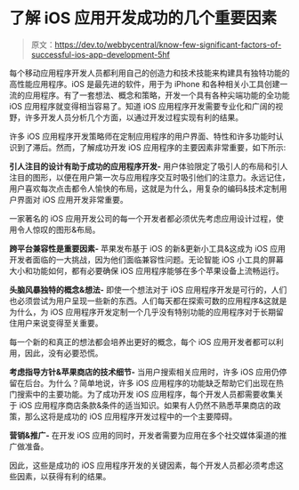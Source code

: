 # 了解 iOS 应用开发成功的几个重要因素

> 原文：<https://dev.to/webbycentral/know-few-significant-factors-of-successful-ios-app-development-5hf>

每个移动应用程序开发人员都利用自己的创造力和技术技能来构建具有独特功能的高性能应用程序。iOS 是最先进的软件，用于为 iPhone 和各种相关小工具创建一流的应用程序。有了一套想法、概念和策略，开发一个具有各种尖端功能的全功能 iOS 应用程序就变得相当容易了。知道 iOS 应用程序开发需要专业化和广阔的视野，许多开发人员分析几个方面，以通过开发过程实现有利的结果。

许多 iOS 应用程序开发策略师在定制应用程序的用户界面、特性和许多功能时认识到了滞后。然而，了解成功开发 iOS 应用程序的主要因素非常重要，如下所示:

**引人注目的设计有助于成功的应用程序开发-** 用户体验限定了吸引人的布局和引人注目的图形，以便在用户第一次与应用程序交互时吸引他们的注意力。永远记住，用户喜欢每次点击都令人愉快的布局，这就是为什么，用复杂的编码&技术定制用户界面对 iOS 应用开发非常重要。

一家著名的 iOS 应用开发公司的每一个开发者都必须优先考虑应用设计过程，使用令人惊叹的图形&布局。

**跨平台兼容性是重要因素-** 苹果发布基于 iOS 的新&更新小工具&这成为 iOS 应用开发者面临的一大挑战，因为他们面临兼容性问题。无论智能 iOS 小工具的屏幕大小和功能如何，都有必要确保 iOS 应用程序能够在多个苹果设备上流畅运行。

**头脑风暴独特的概念&想法-** 即使一个想法对于 iOS 应用程序开发是可行的，人们也必须尝试为用户呈现一些新的东西。人们每天都在探索可数的应用程序&这就是为什么，为 iOS 应用程序开发定制一个几乎没有特别功能的应用程序对于长期留住用户来说变得至关重要。

每一个新的和真正的想法都会培养出更好的概念，每个 iOS 应用开发者都可以利用，因此，没有必要恐慌。

**考虑指导方针&苹果商店的技术细节-** 当用户搜索相关应用时，许多 iOS 应用仍停留在后台。为什么？简单地说，许多 iOS 应用程序的功能缺乏帮助它们出现在热门搜索中的主要功能。为了成功开发 iOS 应用程序，每个开发人员都需要收集关于 iOS 应用程序商店条款&条件的适当知识。如果有人仍然不熟悉苹果商店的政策，那么这将是成功的 iOS 应用程序开发过程中的一个主要障碍。

**营销&推广-** 在开发 iOS 应用的同时，开发者需要为应用在多个社交媒体渠道的推广做准备。

因此，这些是成功的 iOS 应用程序开发的关键因素，每个开发人员都必须考虑这些因素，以获得有利的结果。